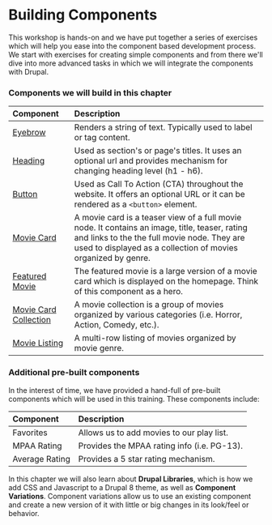 # Building Components

This workshop is hands-on and we have put together a series of exercises which will help you ease into the component based development process. We start with exercises for creating simple components and from there we'll dive into more advanced tasks in which we will integrate the components with Drupal.

### Components we will build in this chapter

| Component | Description |
| :--- | :--- |
| [Eyebrow](1-eyebrow.md) | Renders a string of text.  Typically used to label or tag content. |
| [Heading](2-heading.md) | Used as section's or page's titles.  It uses an optional url and provides mechanism for changing heading level \(h1 - h6\). |
| [Button](3-button.md) | Used as Call To Action \(CTA\) throughout the website.  It offers an optional URL or it can be rendered as a `<button>` element. |
| [Movie Card](5-movie-card.md) | A movie card is a teaser view of a full movie node.  It contains an image, title, teaser, rating and links to the the full movie node.  They are used to displayed as a collection of movies organized by genre. |
| [Featured Movie](7-featured-movie.md) | The featured movie is a large version of a movie card which is displayed on the homepage.  Think of this component as a hero. |
| [Movie Card Collection](8-movie-card-collection.md) | A movie collection is a group of movies organized by various categories \(i.e. Horror, Action, Comedy, etc.\). |
| [Movie Listing](9-movie-listing.md) | A multi-row listing of movies organized by movie genre. |

### Additional pre-built components

In the interest of time, we have provided a hand-full of pre-built components which will be used in this training. These components include:

| Component | Description |
| :--- | :--- |
| Favorites | Allows us to add movies to our play list. |
| MPAA Rating | Provides the MPAA rating info \(i.e. PG-13\). |
| Average Rating | Provides a 5 star rating mechanism. |

In this chapter we will also learn about **Drupal Libraries**, which is how we add CSS and Javascript to a Drupal 8 theme, as well as **Component Variations**.  Component variations allow us to use an existing component and create a new version of it with little or big changes in its look/feel or behavior.

